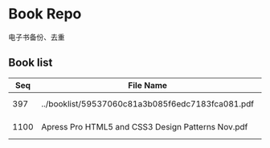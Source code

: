 Book Repo
=========

电子书备份、去重

Book list
---------

| Seq | File Name | Size | MD5 |
| --- | --------- | ---- | --- |
| 397 | ../booklist/59537060c81a3b085f6edc7183fca081.pdf | 6.7 MB | 59537060c81a3b085f6edc7183fca081 | 
| 1100 | Apress Pro HTML5 and CSS3 Design Patterns Nov.pdf | 6.7 MB | 59537060c81a3b085f6edc7183fca081 | 
